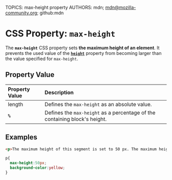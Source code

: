 TOPICS: max-height property
AUTHORS: mdn; mdn@mozilla-community.org; github:mdn

# CSS Property: `max-height`

The **`max-height`** CSS property sets **the maximum height of an element**. It prevents the used
value of the [**`height`**](/en/webfrontend/height) property from becoming larger than the value
specified for `max-height`.

## Property Value

| Property Value | Description |
| :--- | :--- |
| length | Defines the `max-height` as an absolute value. |
| **`%`** | Defines the `max-height` as a percentage of the containing block's height. |

## Examples

```html
<p>The maximum height of this segment is set to 50 px. The maximum height of this segment is set to 50 px. The maximum height of this segment is set to 50 px. The maximum height of this segment is set to 50 px. The maximum height of this segment is set to 50 px. The maximum height of this segment is set to 50 px. The maximum height of this segment is set to 50 px. The maximum height of this segment is set to 50 px. The maximum height of this segment is set to 50 px. The maximum height of this segment is set to 50 px.</p>
```

```css
p{
  max-height:50px;
  background-color:yellow;
}
```
